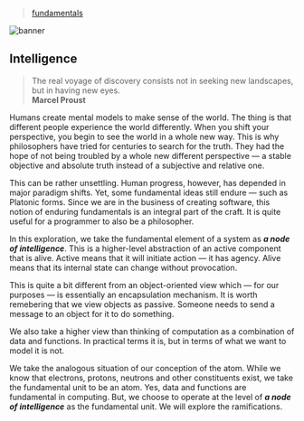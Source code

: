 > [fundamentals](../)

![banner](/cdi/photos/banner.png)

## Intelligence

> The real voyage of discovery consists not in seeking new landscapes,
> but in having new eyes.  
> **Marcel Proust**

Humans create mental models to make sense of the world.
The thing is that different people experience the world differently.
When you shift your perspective, you begin to see the world in a
whole new way.  This is why philosophers have tried for centuries to
search for the truth.  They had the hope of not being troubled by
a whole new different perspective — a stable objective and absolute
truth instead of a subjective and relative one.

This can be rather unsettling.
Human progress, however, has depended in major paradigm shifts.
Yet, some fundamental ideas still endure — such as Platonic forms.
Since we are in the business of creating software, this notion
of enduring fundamentals is an integral part of the craft.
It is quite useful for a programmer to also be a philosopher.

In this exploration, we take the fundamental element of a system
as ***a node of intelligence***.  This is a higher-level abstraction
of an active component that is alive.
Active means that it will initiate action — it has agency.
Alive means that its internal state can change without provocation.

This is quite a bit different from an object-oriented view which
— for our purposes — is essentially an encapsulation mechanism.
It is worth remebering that we view objects as passive.
Someone needs to send a message to an object for it to do something.

We also take a higher view than thinking of computation as
a combination of data and functions.
In practical terms it is, but in terms of what we want to model
it is not.

We take the analogous situation of our conception of the atom.
While we know that electrons, protons, neutrons and other
constituents exist, we take the fundamental unit to be an atom.
Yes, data and functions are fundamental in computing.
But, we choose to operate at the level of ***a node of intelligence***
as the fundamental unit.
We will explore the ramifications.

